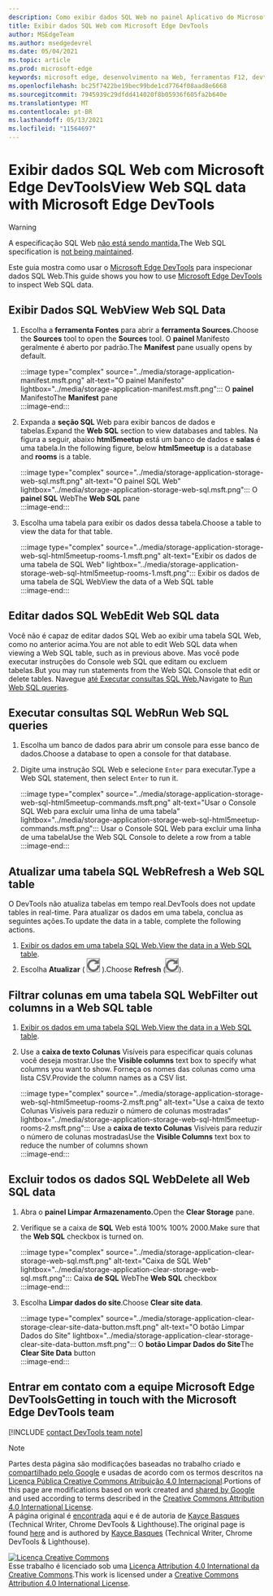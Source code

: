 ```yaml
---
description: Como exibir dados SQL Web no painel Aplicativo do Microsoft Edge DevTools.
title: Exibir dados SQL Web com Microsoft Edge DevTools
author: MSEdgeTeam
ms.author: msedgedevrel
ms.date: 05/04/2021
ms.topic: article
ms.prod: microsoft-edge
keywords: microsoft edge, desenvolvimento na Web, ferramentas F12, devtools
ms.openlocfilehash: bc25f7422be19bec99bde1cd7764f08aad8e6668
ms.sourcegitcommit: 7945939c29dfdd414020f8b05936f605fa2b640e
ms.translationtype: MT
ms.contentlocale: pt-BR
ms.lasthandoff: 05/13/2021
ms.locfileid: "11564697"
---
```

<!-- Copyright Kayce Basques 

   Licensed under the Apache License, Version 2.0 (the "License");
   you may not use this file except in compliance with the License.
   You may obtain a copy of the License at

       https://www.apache.org/licenses/LICENSE-2.0

   Unless required by applicable law or agreed to in writing, software
   distributed under the License is distributed on an "AS IS" BASIS,
   WITHOUT WARRANTIES OR CONDITIONS OF ANY KIND, either express or implied.
   See the License for the specific language governing permissions and
   limitations under the License.  -->
# <a name="view-web-sql-data-with-microsoft-edge-devtools"></a><span data-ttu-id="8d4d0-104">Exibir dados SQL Web com Microsoft Edge DevTools</span><span class="sxs-lookup"><span data-stu-id="8d4d0-104">View Web SQL data with Microsoft Edge DevTools</span></span>  

> [!WARNING]
> <span data-ttu-id="8d4d0-105">A especificação SQL Web [não está sendo mantida.][W3CWebSQLStatus]</span><span class="sxs-lookup"><span data-stu-id="8d4d0-105">The Web SQL specification is [not being maintained][W3CWebSQLStatus].</span></span>  

<span data-ttu-id="8d4d0-106">Este guia mostra como usar o [Microsoft Edge DevTools][MicrosoftEdgeDevTools] para inspecionar dados SQL Web.</span><span class="sxs-lookup"><span data-stu-id="8d4d0-106">This guide shows you how to use [Microsoft Edge DevTools][MicrosoftEdgeDevTools] to inspect Web SQL data.</span></span>  

## <a name="view-web-sql-data"></a><span data-ttu-id="8d4d0-107">Exibir Dados SQL Web</span><span class="sxs-lookup"><span data-stu-id="8d4d0-107">View Web SQL Data</span></span>  

1.  <span data-ttu-id="8d4d0-108">Escolha a **ferramenta Fontes** para abrir a **ferramenta Sources.**</span><span class="sxs-lookup"><span data-stu-id="8d4d0-108">Choose the **Sources** tool to open the **Sources** tool.</span></span>  <span data-ttu-id="8d4d0-109">O **painel** Manifesto geralmente é aberto por padrão.</span><span class="sxs-lookup"><span data-stu-id="8d4d0-109">The **Manifest** pane usually opens by default.</span></span>  
    
    :::image type="complex" source="../media/storage-application-manifest.msft.png" alt-text="O painel Manifesto" lightbox="../media/storage-application-manifest.msft.png":::
       <span data-ttu-id="8d4d0-111">O **painel** Manifesto</span><span class="sxs-lookup"><span data-stu-id="8d4d0-111">The **Manifest** pane</span></span>  
    :::image-end:::  
    
1.  <span data-ttu-id="8d4d0-112">Expanda a **seção SQL** Web para exibir bancos de dados e tabelas.</span><span class="sxs-lookup"><span data-stu-id="8d4d0-112">Expand the **Web SQL** section to view databases and tables.</span></span>  <span data-ttu-id="8d4d0-113">Na figura a seguir, abaixo **html5meetup** está um banco de dados e **salas** é uma tabela.</span><span class="sxs-lookup"><span data-stu-id="8d4d0-113">In the following figure, below **html5meetup** is a database and **rooms** is a table.</span></span>  
    
    :::image type="complex" source="../media/storage-application-storage-web-sql.msft.png" alt-text="O painel SQL Web" lightbox="../media/storage-application-storage-web-sql.msft.png":::
       <span data-ttu-id="8d4d0-115">O **painel SQL** Web</span><span class="sxs-lookup"><span data-stu-id="8d4d0-115">The **Web SQL** pane</span></span>  
    :::image-end:::  
    
1.  <span data-ttu-id="8d4d0-116">Escolha uma tabela para exibir os dados dessa tabela.</span><span class="sxs-lookup"><span data-stu-id="8d4d0-116">Choose a table to view the data for that table.</span></span>  
    
    :::image type="complex" source="../media/storage-application-storage-web-sql-html5meetup-rooms-1.msft.png" alt-text="Exibir os dados de uma tabela de SQL Web" lightbox="../media/storage-application-storage-web-sql-html5meetup-rooms-1.msft.png":::
       <span data-ttu-id="8d4d0-118">Exibir os dados de uma tabela de SQL Web</span><span class="sxs-lookup"><span data-stu-id="8d4d0-118">View the data of a Web SQL table</span></span>  
    :::image-end:::  
    
## <a name="edit-web-sql-data"></a><span data-ttu-id="8d4d0-119">Editar dados SQL Web</span><span class="sxs-lookup"><span data-stu-id="8d4d0-119">Edit Web SQL data</span></span>  

<span data-ttu-id="8d4d0-120">Você não é capaz de editar dados SQL Web ao exibir uma tabela SQL Web, como no anterior acima.</span><span class="sxs-lookup"><span data-stu-id="8d4d0-120">You are not able to edit Web SQL data when viewing a Web SQL table, such as in previous above.</span></span>  <span data-ttu-id="8d4d0-121">Mas você pode executar instruções do Console web SQL que editam ou excluem tabelas.</span><span class="sxs-lookup"><span data-stu-id="8d4d0-121">But you may run statements from the Web SQL Console that edit or delete tables.</span></span>  <span data-ttu-id="8d4d0-122">Navegue [até Executar consultas SQL Web.](#run-web-sql-queries)</span><span class="sxs-lookup"><span data-stu-id="8d4d0-122">Navigate to [Run Web SQL queries](#run-web-sql-queries).</span></span>  

## <a name="run-web-sql-queries"></a><span data-ttu-id="8d4d0-123">Executar consultas SQL Web</span><span class="sxs-lookup"><span data-stu-id="8d4d0-123">Run Web SQL queries</span></span>  

1.  <span data-ttu-id="8d4d0-124">Escolha um banco de dados para abrir um console para esse banco de dados.</span><span class="sxs-lookup"><span data-stu-id="8d4d0-124">Choose a database to open a console for that database.</span></span>  
1.  <span data-ttu-id="8d4d0-125">Digite uma instrução SQL Web e selecione `Enter` para executar.</span><span class="sxs-lookup"><span data-stu-id="8d4d0-125">Type a Web SQL statement, then select `Enter` to run it.</span></span>  
    
    :::image type="complex" source="../media/storage-application-storage-web-sql-html5meetup-commands.msft.png" alt-text="Usar o Console SQL Web para excluir uma linha de uma tabela" lightbox="../media/storage-application-storage-web-sql-html5meetup-commands.msft.png":::
       <span data-ttu-id="8d4d0-127">Usar o Console SQL Web para excluir uma linha de uma tabela</span><span class="sxs-lookup"><span data-stu-id="8d4d0-127">Use the Web SQL Console to delete a row from a table</span></span>  
    :::image-end:::  
    
## <a name="refresh-a-web-sql-table"></a><span data-ttu-id="8d4d0-128">Atualizar uma tabela SQL Web</span><span class="sxs-lookup"><span data-stu-id="8d4d0-128">Refresh a Web SQL table</span></span>  

<span data-ttu-id="8d4d0-129">O DevTools não atualiza tabelas em tempo real.</span><span class="sxs-lookup"><span data-stu-id="8d4d0-129">DevTools does not update tables in real-time.</span></span>  <span data-ttu-id="8d4d0-130">Para atualizar os dados em uma tabela, conclua as seguintes ações.</span><span class="sxs-lookup"><span data-stu-id="8d4d0-130">To update the data in a table, complete the following actions.</span></span>  

1.  <span data-ttu-id="8d4d0-131">[Exibir os dados em uma tabela SQL Web.](#view-web-sql-data)</span><span class="sxs-lookup"><span data-stu-id="8d4d0-131">[View the data in a Web SQL table](#view-web-sql-data).</span></span>  
1.  <span data-ttu-id="8d4d0-132">Escolha **Atualizar** \( ![ Atualizar ](../media/refresh-icon.msft.png) \).</span><span class="sxs-lookup"><span data-stu-id="8d4d0-132">Choose **Refresh** \(![Refresh](../media/refresh-icon.msft.png)\).</span></span>  
    
## <a name="filter-out-columns-in-a-web-sql-table"></a><span data-ttu-id="8d4d0-133">Filtrar colunas em uma tabela SQL Web</span><span class="sxs-lookup"><span data-stu-id="8d4d0-133">Filter out columns in a Web SQL table</span></span>  

1.  <span data-ttu-id="8d4d0-134">[Exibir os dados em uma tabela SQL Web.](#view-web-sql-data)</span><span class="sxs-lookup"><span data-stu-id="8d4d0-134">[View the data in a Web SQL table](#view-web-sql-data).</span></span>  
1.  <span data-ttu-id="8d4d0-135">Use a **caixa de texto Colunas** Visíveis para especificar quais colunas você deseja mostrar.</span><span class="sxs-lookup"><span data-stu-id="8d4d0-135">Use the **Visible columns** text box to specify what columns you want to show.</span></span>  <span data-ttu-id="8d4d0-136">Forneça os nomes das colunas como uma lista CSV.</span><span class="sxs-lookup"><span data-stu-id="8d4d0-136">Provide the column names as a CSV list.</span></span>  
    
    :::image type="complex" source="../media/storage-application-storage-web-sql-html5meetup-rooms-2.msft.png" alt-text="Use a caixa de texto Colunas Visíveis para reduzir o número de colunas mostradas" lightbox="../media/storage-application-storage-web-sql-html5meetup-rooms-2.msft.png":::
       <span data-ttu-id="8d4d0-138">Use a **caixa de texto Colunas** Visíveis para reduzir o número de colunas mostradas</span><span class="sxs-lookup"><span data-stu-id="8d4d0-138">Use the **Visible Columns** text box to reduce the number of columns shown</span></span>  
    :::image-end:::  
    
## <a name="delete-all-web-sql-data"></a><span data-ttu-id="8d4d0-139">Excluir todos os dados SQL Web</span><span class="sxs-lookup"><span data-stu-id="8d4d0-139">Delete all Web SQL data</span></span>  

1.  <span data-ttu-id="8d4d0-140">Abra o **painel Limpar Armazenamento.**</span><span class="sxs-lookup"><span data-stu-id="8d4d0-140">Open the **Clear Storage** pane.</span></span>  
1.  <span data-ttu-id="8d4d0-141">Verifique se a caixa de **SQL** Web está 100% 100% 2000.</span><span class="sxs-lookup"><span data-stu-id="8d4d0-141">Make sure that the **Web SQL** checkbox is turned on.</span></span>  
    
    :::image type="complex" source="../media/storage-application-clear-storage-web-sql.msft.png" alt-text="Caixa de SQL Web" lightbox="../media/storage-application-clear-storage-web-sql.msft.png":::
       <span data-ttu-id="8d4d0-143">Caixa **de SQL** Web</span><span class="sxs-lookup"><span data-stu-id="8d4d0-143">The **Web SQL** checkbox</span></span>  
    :::image-end:::  
    
1.  <span data-ttu-id="8d4d0-144">Escolha **Limpar dados do site**.</span><span class="sxs-lookup"><span data-stu-id="8d4d0-144">Choose **Clear site data**.</span></span>  
    
    :::image type="complex" source="../media/storage-application-clear-storage-clear-site-data-button.msft.png" alt-text="O botão Limpar Dados do Site" lightbox="../media/storage-application-clear-storage-clear-site-data-button.msft.png":::
       <span data-ttu-id="8d4d0-146">O **botão Limpar Dados do Site**</span><span class="sxs-lookup"><span data-stu-id="8d4d0-146">The **Clear Site Data** button</span></span>  
    :::image-end:::  
    
## <a name="getting-in-touch-with-the-microsoft-edge-devtools-team"></a><span data-ttu-id="8d4d0-147">Entrar em contato com a equipe Microsoft Edge DevTools</span><span class="sxs-lookup"><span data-stu-id="8d4d0-147">Getting in touch with the Microsoft Edge DevTools team</span></span>  

[!INCLUDE [contact DevTools team note](../includes/contact-devtools-team-note.md)]  

<!-- links -->  

[MicrosoftEdgeDevTools]: ../../devtools-guide-chromium/index.md "Microsoft Edge (Chromium) ferramentas de desenvolvedor | Microsoft Docs"  

[W3CWebSQLStatus]: https://w3.org/TR/webdatabase/#status-of-this-document "Web SQL banco de dados | W3C"  

> [!NOTE]
> <span data-ttu-id="8d4d0-150">Partes desta página são modificações baseadas no trabalho criado e [compartilhado pelo Google][GoogleSitePolicies] e usadas de acordo com os termos descritos na [Licença Pública Creative Commons Atribuição 4.0 Internacional][CCA4IL].</span><span class="sxs-lookup"><span data-stu-id="8d4d0-150">Portions of this page are modifications based on work created and [shared by Google][GoogleSitePolicies] and used according to terms described in the [Creative Commons Attribution 4.0 International License][CCA4IL].</span></span>  
> <span data-ttu-id="8d4d0-151">A página original é [encontrada](https://developers.google.com/web/tools/chrome-devtools/storage/websql) aqui e é de autoria de [Kayce Basques][KayceBasques] \(Technical Writer, Chrome DevTools \& Lighthouse\).</span><span class="sxs-lookup"><span data-stu-id="8d4d0-151">The original page is found [here](https://developers.google.com/web/tools/chrome-devtools/storage/websql) and is authored by [Kayce Basques][KayceBasques] \(Technical Writer, Chrome DevTools \& Lighthouse\).</span></span>  

[![Licença Creative Commons][CCby4Image]][CCA4IL]  
<span data-ttu-id="8d4d0-153">Esse trabalho é licenciado sob uma [Licença Attribution 4.0 International da Creative Commons][CCA4IL].</span><span class="sxs-lookup"><span data-stu-id="8d4d0-153">This work is licensed under a [Creative Commons Attribution 4.0 International License][CCA4IL].</span></span>  

[CCA4IL]: https://creativecommons.org/licenses/by/4.0  
[CCby4Image]: https://i.creativecommons.org/l/by/4.0/88x31.png  
[GoogleSitePolicies]: https://developers.google.com/terms/site-policies  
[KayceBasques]: https://developers.google.com/web/resources/contributors#kayce-basques  
